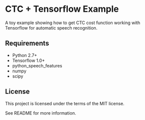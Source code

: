 # CTC + Tensorflow Example

A toy example showing how to get CTC cost function working with Tensorflow for automatic speech recognition.

## Requirements

- Python 2.7+
- Tensorflow 1.0+
- python_speech_features
- numpy
- scipy

## License

This project is licensed under the terms of the MIT license.

See README for more information.
